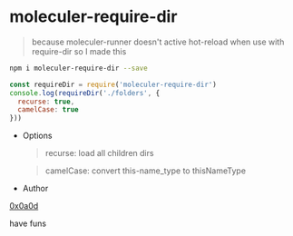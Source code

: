 # moleculer-require-dir

> because moleculer-runner doesn't active hot-reload when use with require-dir so I made this

```bash
npm i moleculer-require-dir --save
```

```js
const requireDir = require('moleculer-require-dir')
console.log(requireDir('./folders', {
  recurse: true,
  camelCase: true
}))
```

* Options
    > recurse: load all children dirs

    > camelCase: convert this-name_type to thisNameType

* Author

[0x0a0d](//github.com/0x0a0d)

have funs